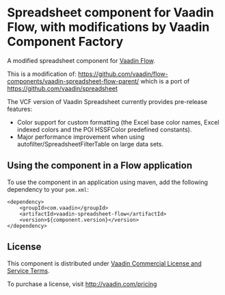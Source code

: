 # Spreadsheet component for Vaadin Flow, with modifications by Vaadin Component Factory

A modified spreadsheet component for [Vaadin Flow](https://github.com/vaadin/flow).

This is a modification of: https://github.com/vaadin/flow-components/vaadin-spreadsheet-flow-parent/
which is a port of https://github.com/vaadin/spreadsheet

The VCF version of Vaadin Spreadsheet currently provides pre-release features:

* Color support for custom formatting (the Excel base color names, Excel indexed
  colors and the POI HSSFColor predefined constants).
* Major performance improvement when using autofilter/SpreadsheetFilterTable on large
  data sets.

## Using the component in a Flow application

To use the component in an application using maven,
add the following dependency to your `pom.xml`:
```
<dependency>
    <groupId>com.vaadin</groupId>
    <artifactId>vaadin-spreadsheet-flow</artifactId>
    <version>${component.version}</version>
</dependency>
```

## License

This component is distributed under [Vaadin Commercial License and Service Terms](https://vaadin.com/commercial-license-and-service-terms).

To purchase a license, visit http://vaadin.com/pricing